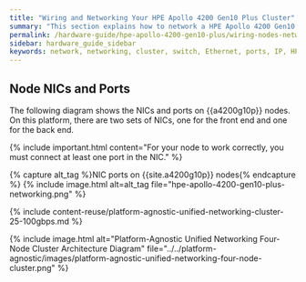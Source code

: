 ```yaml
---
title: "Wiring and Networking Your HPE Apollo 4200 Gen10 Plus Cluster"
summary: "This section explains how to network a HPE Apollo 4200 Gen10 Plus cluster."
permalink: /hardware-guide/hpe-apollo-4200-gen10-plus/wiring-nodes-networking-cluster.html
sidebar: hardware_guide_sidebar
keywords: network, networking, cluster, switch, Ethernet, ports, IP, HPE, Apollo 4200 Gen10 Plus
---
```


## Node NICs and Ports
The following diagram shows the NICs and ports on {{a4200g10p}} nodes. On this platform, there are two sets of NICs, one for the front end and one for the back end.

{% include important.html content="For your node to work correctly, you must connect at least one port in the NIC." %}

{% capture alt_tag %}NIC ports on {{site.a4200g10p}} nodes{% endcapture %}
{% include image.html alt=alt_tag file="hpe-apollo-4200-gen10-plus-networking.png" %}

{% include content-reuse/platform-agnostic-unified-networking-cluster-25-100gbps.md %}

{% include image.html alt="Platform-Agnostic Unified Networking Four-Node Cluster Architecture Diagram" file="../../platform-agnostic/images/platform-agnostic-unified-networking-four-node-cluster.png" %}
